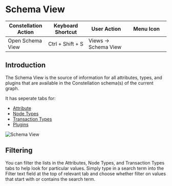 # Schema View

<table class="table table-striped">
<colgroup>
<col style="width: 25%" />
<col style="width: 25%" />
<col style="width: 25%" />
<col style="width: 25%" />
</colgroup>
<thead>
<tr class="header">
<th>Constellation Action</th>
<th>Keyboard Shortcut</th>
<th>User Action</th>
<th>Menu Icon</th>
</tr>
</thead>
<tbody>
<tr class="odd">
<td>Open Schema View</td>
<td>Ctrl + Shift + S</td>
<td>Views -&gt; Schema View</td>
<td><div style="text-align: center">
<img src="../ext/docs/CoreSchemaView/src/au/gov/asd/tac/constellation/views/schemaview/resources/schema_view.png" width="16" height="16" />
</div></td>
</tr>
</tbody>
</table>

## Introduction

The Schema View is the source of information for all attributes, types,
and plugins that are available in the Constellation schema(s) of the
current graph.

It has seperate tabs for:

-   [Attribute](schema-view-attributes.md)  
-   [Node Types](schema-view-node-types.md)  
-   [Transaction Types](schema-view-transaction-types.md)  
-   [Plugins](schema-view-plugins.md)


<img src="../ext/docs/CoreSchemaView/src/au/gov/asd/tac/constellation/views/schemaview/resources/SchemaView.png" alt="Schema
View" />


## Filtering

You can filter the lists in the Attributes, Node Types, and Transaction
Types tabs to help look for particular values. Simply type in a search
term into the Filter text field at the top of relevant tab and choose
whether filter on values that start with or contains the search term.


